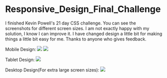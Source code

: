 # Responsive_Design_Final_Challenge
I finished Kevin Powell's 21 day CSS challenge.
You can see the screenshots for different screen sizes.
I am not exactly happy with my solution, I know I can improve it. 
I have changed design a little bit for making things a little bit easy for me. 
Thanks to anyone who gives feedback. 

Mobile Design:
<img src="https://user-images.githubusercontent.com/70946845/109505059-46c24600-7aad-11eb-9561-e706835e4c10.png"/>
<img src="https://user-images.githubusercontent.com/70946845/109505063-47f37300-7aad-11eb-977b-bd969297427f.png"/>

Tablet Design:
<img src="https://user-images.githubusercontent.com/70946845/109505051-45911900-7aad-11eb-8012-4fbd241c1717.png"/>

Desktop Design(For extra large screen sizes): 
<img src="https://user-images.githubusercontent.com/70946845/109505612-d49e3100-7aad-11eb-9899-bc3d6183ddf8.png"/>
